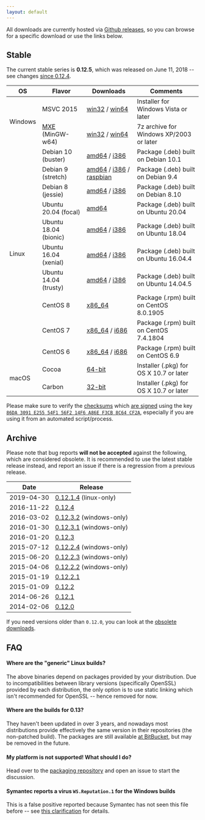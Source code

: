 ```yaml
---
layout: default
---
```


All downloads are currently hosted via [Github releases](https://github.com/wkhtmltopdf/wkhtmltopdf/releases), so you can browse for a specific download or use the links below.

## Stable

The current stable series is **0.12.5**, which was released on June 11, 2018 -- see changes [since 0.12.4](https://github.com/wkhtmltopdf/wkhtmltopdf/releases/0.12.5/).

<table>
    <thead>
        <tr>
            <th>OS</th>
            <th>Flavor</th>
            <th>Downloads</th>
            <th>Comments</th>
        </tr>
    </thead>
    <tbody>
        <tr>
            <td rowspan="2">Windows</td>
            <td>MSVC 2015</td>
            <td>
                <a href="https://github.com/wkhtmltopdf/wkhtmltopdf/releases/download/0.12.5/wkhtmltox-0.12.5-1.msvc2015-win32.exe">win32</a>
                /
                <a href="https://github.com/wkhtmltopdf/wkhtmltopdf/releases/download/0.12.5/wkhtmltox-0.12.5-1.msvc2015-win64.exe">win64</a>
            </td>
            <td>Installer for Windows Vista or later</td>
        </tr>
        <tr>
            <td><a href="http://mxe.cc">MXE</a> (MinGW-w64)</td>
            <td>
                <a href="https://github.com/wkhtmltopdf/wkhtmltopdf/releases/download/0.12.5/wkhtmltox-0.12.5-1.mxe-cross-win32.7z">win32</a>
                /
                <a href="https://github.com/wkhtmltopdf/wkhtmltopdf/releases/download/0.12.5/wkhtmltox-0.12.5-1.mxe-cross-win64.7z">win64</a>
            </td>
            <td>7z archive for Windows XP/2003 or later</td>
        </tr>
        <tr>
            <td rowspan="10">Linux</td>
            <td>Debian 10 (buster)</td>
            <td>
                <a href="https://github.com/wkhtmltopdf/wkhtmltopdf/releases/download/0.12.5/wkhtmltox_0.12.5-1.buster_amd64.deb">amd64</a>
                /
                <a href="https://github.com/wkhtmltopdf/wkhtmltopdf/releases/download/0.12.5/wkhtmltox_0.12.5-1.buster_i386.deb">i386</a>
            </td>
            <td>Package (.deb) built on Debian 10.1</td>
        </tr>
        <tr>
            <td>Debian 9 (stretch)</td>
            <td>
                <a href="https://github.com/wkhtmltopdf/wkhtmltopdf/releases/download/0.12.5/wkhtmltox_0.12.5-1.stretch_amd64.deb">amd64</a>
                /
                <a href="https://github.com/wkhtmltopdf/wkhtmltopdf/releases/download/0.12.5/wkhtmltox_0.12.5-1.stretch_i386.deb">i386</a>
                /
                <a href="https://github.com/wkhtmltopdf/wkhtmltopdf/releases/download/0.12.5/wkhtmltox_0.12.5-1.raspbian.stretch_armhf.deb">raspbian</a>
            </td>
            <td>Package (.deb) built on Debian 9.4</td>
        </tr>
        <tr>
            <td>Debian 8 (jessie)</td>
            <td>
                <a href="https://github.com/wkhtmltopdf/wkhtmltopdf/releases/download/0.12.5/wkhtmltox_0.12.5-1.jessie_amd64.deb">amd64</a>
                /
                <a href="https://github.com/wkhtmltopdf/wkhtmltopdf/releases/download/0.12.5/wkhtmltox_0.12.5-1.jessie_i386.deb">i386</a>
            </td>
            <td>Package (.deb) built on Debian 8.10</td>
        </tr>
        <tr>
            <td>Ubuntu 20.04 (focal)</td>
            <td>
                <a href="https://github.com/wkhtmltopdf/wkhtmltopdf/releases/download/0.12.5/wkhtmltox_0.12.5-1.focal_amd64.deb">amd64</a>
            </td>
            <td>Package (.deb) built on Ubuntu 20.04</td>
        </tr>
        <tr>
            <td>Ubuntu 18.04 (bionic)</td>
            <td>
                <a href="https://github.com/wkhtmltopdf/wkhtmltopdf/releases/download/0.12.5/wkhtmltox_0.12.5-1.bionic_amd64.deb">amd64</a>
                /
                <a href="https://github.com/wkhtmltopdf/wkhtmltopdf/releases/download/0.12.5/wkhtmltox_0.12.5-1.bionic_i386.deb">i386</a>
            </td>
            <td>Package (.deb) built on Ubuntu 18.04</td>
        </tr>
        <tr>
            <td>Ubuntu 16.04 (xenial)</td>
            <td>
                <a href="https://github.com/wkhtmltopdf/wkhtmltopdf/releases/download/0.12.5/wkhtmltox_0.12.5-1.xenial_amd64.deb">amd64</a>
                /
                <a href="https://github.com/wkhtmltopdf/wkhtmltopdf/releases/download/0.12.5/wkhtmltox_0.12.5-1.xenial_i386.deb">i386</a>
            </td>
            <td>Package (.deb) built on Ubuntu 16.04.4</td>
        </tr>
        <tr>
            <td>Ubuntu 14.04 (trusty)</td>
            <td>
                <a href="https://github.com/wkhtmltopdf/wkhtmltopdf/releases/download/0.12.5/wkhtmltox_0.12.5-1.trusty_amd64.deb">amd64</a>
                /
                <a href="https://github.com/wkhtmltopdf/wkhtmltopdf/releases/download/0.12.5/wkhtmltox_0.12.5-1.trusty_i386.deb">i386</a>
            </td>
            <td>Package (.deb) built on Ubuntu 14.04.5</td>
        </tr>
        <tr>
            <td>CentOS 8</td>
            <td>
                <a href="https://github.com/wkhtmltopdf/wkhtmltopdf/releases/download/0.12.5/wkhtmltox-0.12.5-1.centos8.x86_64.rpm">x86_64</a>
            </td>
            <td>Package (.rpm) built on CentOS 8.0.1905</td>
        </tr>
        <tr>
            <td>CentOS 7</td>
            <td>
                <a href="https://github.com/wkhtmltopdf/wkhtmltopdf/releases/download/0.12.5/wkhtmltox-0.12.5-1.centos7.x86_64.rpm">x86_64</a>
                /
                <a href="https://github.com/wkhtmltopdf/wkhtmltopdf/releases/download/0.12.5/wkhtmltox-0.12.5-1.centos7.i686.rpm">i686</a>
            </td>
            <td>Package (.rpm) built on CentOS 7.4.1804</td>
        </tr>
        <tr>
            <td>CentOS 6</td>
            <td>
                <a href="https://github.com/wkhtmltopdf/wkhtmltopdf/releases/download/0.12.5/wkhtmltox-0.12.5-1.centos6.x86_64.rpm">x86_64</a>
                /
                <a href="https://github.com/wkhtmltopdf/wkhtmltopdf/releases/download/0.12.5/wkhtmltox-0.12.5-1.centos6.i686.rpm">i686</a>
            </td>
            <td>Package (.rpm) built on CentOS 6.9</td>
        </tr>
        <tr>
            <td rowspan="2">macOS</td>
            <td>Cocoa</td>
            <td>
                <a href="https://github.com/wkhtmltopdf/wkhtmltopdf/releases/download/0.12.5/wkhtmltox-0.12.5-1.macos-cocoa.pkg">64-bit</a>
            </td>
            <td>Installer (.pkg) for OS X 10.7 or later</td>
        </tr>
        <tr>
            <td>Carbon</td>
            <td>
                <a href="https://github.com/wkhtmltopdf/wkhtmltopdf/releases/download/0.12.5/wkhtmltox-0.12.5-1.macos-carbon.pkg">32-bit</a>
            </td>
            <td>Installer (.pkg) for OS X 10.7 or later</td>
        </tr>
    </tbody>
</table>

Please make sure to verify the [checksums](https://github.com/wkhtmltopdf/wkhtmltopdf/releases/download/0.12.5/SHA256SUMS) which [are signed](https://github.com/wkhtmltopdf/wkhtmltopdf/releases/download/0.12.5/SHA256SUMS.asc) using the key [`86DA 3091 E255 54F1 56F2 14F6 A86E F3CB 8C64 CF2A`](https://pgp.mit.edu/pks/lookup?search=ashish+kulkarni+open+source&op=vindex&fingerprint=on), especially if you are using it from an automated script/process.

## Archive

Please note that bug reports **will not be accepted** against the following, which are considered obsolete. It is recommended to use the latest stable release instead, and report an issue if there is a regression from a previous release.

Date       | Release
----       | -------
2019-04-30 | [0.12.1.4](https://github.com/wkhtmltopdf/packaging/releases/0.12.1.4-2/) (linux-only)
2016-11-22 | [0.12.4](https://github.com/wkhtmltopdf/wkhtmltopdf/releases/0.12.4/)
2016-03-02 | [0.12.3.2](https://github.com/wkhtmltopdf/wkhtmltopdf/releases/0.12.3.2/) (windows-only)
2016-01-30 | [0.12.3.1](https://github.com/wkhtmltopdf/wkhtmltopdf/releases/0.12.3.1/) (windows-only)
2016-01-20 | [0.12.3](https://github.com/wkhtmltopdf/wkhtmltopdf/releases/0.12.3/)
2015-07-12 | [0.12.2.4](https://github.com/wkhtmltopdf/wkhtmltopdf/releases/0.12.2.4/) (windows-only)
2015-06-20 | [0.12.2.3](https://github.com/wkhtmltopdf/wkhtmltopdf/releases/0.12.2.3/) (windows-only)
2015-04-06 | [0.12.2.2](https://github.com/wkhtmltopdf/wkhtmltopdf/releases/0.12.2.2/) (windows-only)
2015-01-19 | [0.12.2.1](https://github.com/wkhtmltopdf/wkhtmltopdf/releases/0.12.2.1/)
2015-01-09 | [0.12.2](https://github.com/wkhtmltopdf/wkhtmltopdf/releases/0.12.2/)
2014-06-26 | [0.12.1](https://github.com/wkhtmltopdf/wkhtmltopdf/releases/0.12.1/)
2014-02-06 | [0.12.0](https://github.com/wkhtmltopdf/wkhtmltopdf/releases/0.12.0/)

If you need versions older than `0.12.0`, you can look at the [obsolete downloads](https://github.com/wkhtmltopdf/obsolete-downloads/blob/master/README.md).

## FAQ

#### Where are the "generic" Linux builds?

The above binaries depend on packages provided by your distribution. Due to incompatibilities between library versions (specifically OpenSSL) provided by each distribution, the only option is to use static linking which isn't recommended for OpenSSL -- hence removed for now.

#### Where are the builds for 0.13?

They haven't been updated in over 3 years, and nowadays most distributions provide effectively the same version in their repositories (the non-patched build). The packages are still available [at BitBucket](https://bitbucket.org/wkhtmltopdf/wkhtmltopdf/downloads/), but may be removed in the future.

#### My platform is not supported! What should I do?

Head over to the [packaging repository](https://github.com/wkhtmltopdf/packaging) and open an issue to start the discussion.

#### Symantec reports a virus `WS.Reputation.1` for the Windows builds

This is a false positive reported because Symantec has not seen this file before -- see [this clarification](http://community.norton.com/forums/clarification-wsreputation1-detection) for details.
